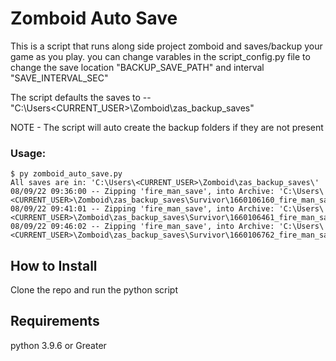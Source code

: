 # Zomboid Auto Save
This is a script that runs along side project zomboid and saves/backup your game as you play. you can change varables in the script_config.py file to change the save location "BACKUP_SAVE_PATH" and interval "SAVE_INTERVAL_SEC"

The script defaults the saves to -- "C:\Users\<CURRENT_USER>\Zomboid\zas_backup_saves\"

NOTE - The script will auto create the backup folders if they are not present

### Usage:
```
$ py zomboid_auto_save.py
All saves are in: 'C:\Users\<CURRENT_USER>\Zomboid\zas_backup_saves\'
08/09/22 09:36:00 -- Zipping 'fire_man_save', into Archive: 'C:\Users\<CURRENT_USER>\Zomboid\zas_backup_saves\Survivor\1660106160_fire_man_save'
08/09/22 09:41:01 -- Zipping 'fire_man_save', into Archive: 'C:\Users\<CURRENT_USER>\Zomboid\zas_backup_saves\Survivor\1660106461_fire_man_save'
08/09/22 09:46:02 -- Zipping 'fire_man_save', into Archive: 'C:\Users\<CURRENT_USER>\Zomboid\zas_backup_saves\Survivor\1660106762_fire_man_save'
```

## How to Install
Clone the repo and run the python script

## Requirements
python 3.9.6 or Greater